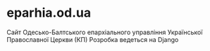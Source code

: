 # eparhia.od.ua
Сайт Одесько-Балтського епархіального управління Української Православної Церкви (КП)
Розробка ведеться на Django
